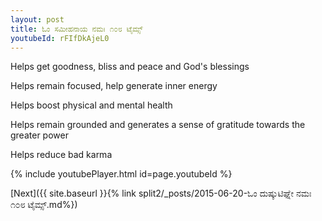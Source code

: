```yaml
---
layout: post
title: ಓಂ ಸಮೀಹನಾಯ ನಮಃ ೧೦೮ ಟೈಮ್ಸ್
youtubeId: rFIfDkAjeL0
---
```

 
 
Helps get goodness, bliss and peace and God's blessings
 
Helps remain focused, help generate inner energy 
 
Helps boost physical and mental health 
 
Helps remain grounded and generates a sense of gratitude towards the greater power 
 
Helps reduce bad karma
 
 
 
 


{% include youtubePlayer.html id=page.youtubeId %}
 
[Next]({{ site.baseurl }}{% link  split2/_posts/2015-06-20-ಓಂ ದುಷ್ಕುಟಿಘ್ನೇ ನಮಃ ೧೦೮ ಟೈಮ್ಸ್.md%})
 
